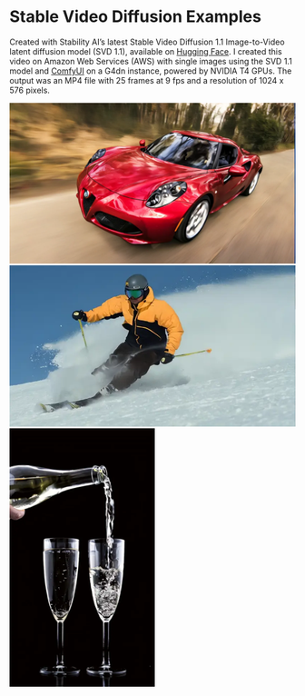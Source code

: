 # Stable Video Diffusion Examples

Created with Stability AIʼs latest Stable Video Diffusion 1.1 Image-to-Video latent diffusion model (SVD 1.1), available on [Hugging Face](https://huggingface.co/stabilityai/stable-video-diffusion-img2vid-xt-1-1). I created this video on Amazon Web Services (AWS) with single images using the SVD 1.1 model and [ComfyUI](https://github.com/comfyanonymous/ComfyUI) on a G4dn instance, powered by NVIDIA T4 GPUs. The output was an MP4 file with 25 frames at 9 fps and a resolution of 1024 x 576 pixels.

<img src="ComfyUI_00309_.webp" alt="Sports Car" width="512"/>

<img src="ezgif-3-81a7fc89fb.webp" alt="Skiing" width="512"/>

<img src="AnimateDiff_00033-ezgif.com-video-to-webp-converter.webp" alt="Pouring Champagne" width="256"/>


